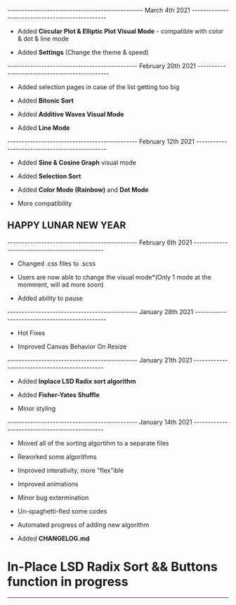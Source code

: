 ------------------------------------------------ March 4th 2021 ------------------------------------------------

- Added **Circular Plot & Elliptic Plot Visual Mode** - compatible with color & dot & line mode

- Added **Settings** (Change the theme & speed)

---------------------------------------------- February 20th 2021 ----------------------------------------------

- Added selection pages in case of the list getting too big

- Added **Bitonic Sort**

- Added **Additive Waves Visual Mode**

- Added **Line Mode**

---------------------------------------------- February 12th 2021 ----------------------------------------------

- Added **Sine & Cosine Graph** visual mode

- Added **Selection Sort**

- Added **Color Mode (Rainbow)** and **Dot Mode**

- More compatibility

## HAPPY LUNAR NEW YEAR

---------------------------------------------- February 6th 2021 ----------------------------------------------

- Changed .css files to .scss

- Users are now able to change the visual mode\*(Only 1 mode at the momment, will ad more soon)

- Added ability to pause

---------------------------------------------- January 28th 2021 ----------------------------------------------

- Hot Fixes

- Improved Canvas Behavior On Resize

---------------------------------------------- January 21th 2021 ----------------------------------------------

- Added **Inplace LSD Radix sort algorithm**

- Added **Fisher-Yates Shuffle**

- Minor styling

---------------------------------------------- January 14th 2021 ----------------------------------------------

- Moved all of the sorting algortihm to a separate files

- Reworked some algorithms

- Improved interativity, more "flex"ible

- Improved animations

- Minor bug extermination

- Un-spaghetti-fied some codes

- Automated progress of adding new algorithm

- Added **CHANGELOG.md**

# In-Place LSD Radix Sort && Buttons function in progress

---
